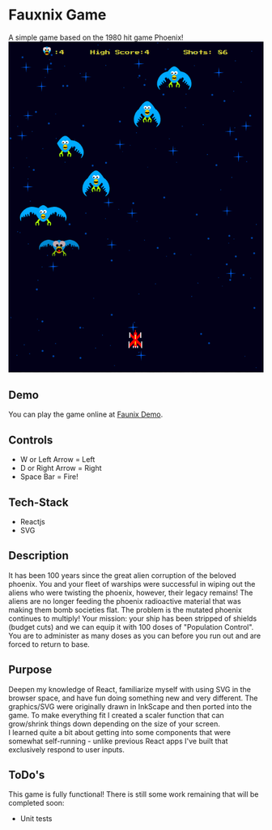 # Fauxnix Game
A simple game based on the 1980 hit game Phoenix!</br>
![screehshot2](./src/screenshot.png)

## Demo
You can play the game online at [Faunix Demo](https://www.snydersweb.com/fauxnix/).

## Controls
* W or Left Arrow = Left
* D or Right Arrow = Right
* Space Bar = Fire!

## Tech-Stack
* Reactjs
* SVG

## Description
It has been 100 years since the great alien corruption of the beloved phoenix.  You and your fleet of warships were successful in wiping out the aliens who were twisting the phoenix, however, their legacy remains!  The aliens are no longer feeding the phoenix radioactive material that was making them bomb societies flat.  The problem is the mutated phoenix continues to multiply!  Your mission: your ship has been stripped of shields (budget cuts) and we can equip it with 100 doses of "Population Control".  You are to administer as many doses as you can before you run out and are forced to return to base. 

## Purpose
Deepen my knowledge of React, familiarize myself with using SVG in the browser space, and have fun doing something new and very different.  The graphics/SVG were originally drawn in InkScape and then ported into the game.  To make everything fit I created a scaler function that can grow/shrink things down depending on the size of your screen.</br>
I learned quite a bit about getting into some components that were somewhat self-running - unlike previous React apps I've built that exclusively respond to user inputs. 

## ToDo's 
This game is fully functional!  There is still some work remaining that will be completed soon:
* Unit tests
